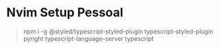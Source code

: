 # Nvim Setup Pessoal

> npm i -g @styled/typescript-styled-plugin typescript-styled-plugin pyright typescript-language-server typescript
